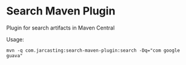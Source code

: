 Search Maven Plugin
===================

Plugin for search artifacts in Maven Central

Usage:

```shell
mvn -q com.jarcasting:search-maven-plugin:search -Dq="com google guava"
```


